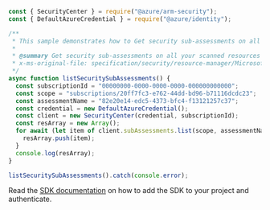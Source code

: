 ```javascript
const { SecurityCenter } = require("@azure/arm-security");
const { DefaultAzureCredential } = require("@azure/identity");

/**
 * This sample demonstrates how to Get security sub-assessments on all your scanned resources inside a scope
 *
 * @summary Get security sub-assessments on all your scanned resources inside a scope
 * x-ms-original-file: specification/security/resource-manager/Microsoft.Security/preview/2019-01-01-preview/examples/SubAssessments/ListSubAssessments_example.json
 */
async function listSecuritySubAssessments() {
  const subscriptionId = "00000000-0000-0000-0000-000000000000";
  const scope = "subscriptions/20ff7fc3-e762-44dd-bd96-b71116dcdc23";
  const assessmentName = "82e20e14-edc5-4373-bfc4-f13121257c37";
  const credential = new DefaultAzureCredential();
  const client = new SecurityCenter(credential, subscriptionId);
  const resArray = new Array();
  for await (let item of client.subAssessments.list(scope, assessmentName)) {
    resArray.push(item);
  }
  console.log(resArray);
}

listSecuritySubAssessments().catch(console.error);
```

Read the [SDK documentation](https://github.com/Azure/azure-sdk-for-js/blob/%40azure%2Farm-security_5.0.0/sdk/security/arm-security/README.md) on how to add the SDK to your project and authenticate.
